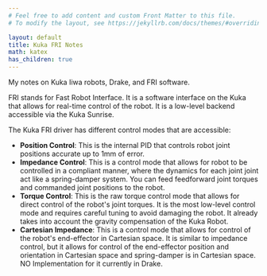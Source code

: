```yaml
---
# Feel free to add content and custom Front Matter to this file.
# To modify the layout, see https://jekyllrb.com/docs/themes/#overriding-theme-defaults

layout: default
title: Kuka FRI Notes
math: katex
has_children: true
---
```


My notes on Kuka Iiwa robots, Drake, and FRI software.

FRI stands for Fast Robot Interface. It is a software interface on the Kuka that allows for real-time control of the robot. It is a low-level backend accessible via the Kuka Sunrise.

The Kuka FRI driver has different control modes that are accessible:
- **Position Control**: This is the internal PID that controls robot joint positions accurate up to 1mm of error.
- **Impedance Control**: This is a control mode that allows for robot to be controlled in a compliant manner, where the dynamics for each joint joint act like a spring-damper system. You can feed feedforward joint torques and commanded joint positions to the robot. 
- **Torque Control**: This is the raw torque control mode that allows for direct control of the robot's joint torques. It is the most low-level control mode and requires careful tuning to avoid damaging the robot. It already takes into account the gravity compensation of the Kuka Robot.
- **Cartesian Impedance**: This is a control mode that allows for control of the robot's end-effector in Cartesian space. It is similar to impedance control, but it allows for control of the end-effector position and orientation in Cartesian space and spring-damper is in Cartesian space. NO Implementation for it currently in Drake.